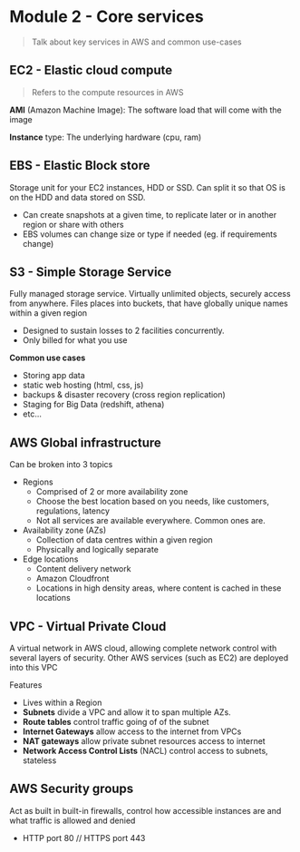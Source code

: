 # Module 2 - Core services
> Talk about key services in AWS and common use-cases

## EC2 - Elastic cloud compute
> Refers to the compute resources in AWS

**AMI** (Amazon Machine Image): The software load that will come with the image

**Instance** type: The underlying hardware (cpu, ram)

## EBS - Elastic Block store
Storage unit for your EC2 instances, HDD or SSD. Can split it so that OS is on the HDD and data stored on SSD.
* Can create snapshots at a given time, to replicate later or in another region or share with others
* EBS volumes can change size or type if needed (eg. if requirements change)

## S3 - Simple Storage Service
Fully managed storage service. Virtually unlimited objects, securely access from anywhere. Files places into buckets, that have globally unique names within a given region
* Designed to sustain losses to 2 facilities concurrently.
* Only billed for what you use

**Common use cases**
* Storing app data
* static web hosting (html, css, js)
* backups &  disaster recovery (cross region replication)
* Staging for Big Data (redshift, athena)
* etc...

## AWS Global infrastructure
Can be broken into 3 topics
* Regions
  * Comprised of 2 or more availability zone
  * Choose the best location based on you needs, like customers, regulations, latency
  * Not all services are available everywhere. Common ones are.
* Availability zone (AZs)
  * Collection of data centres within a given region
  * Physically and logically separate
* Edge locations
  * Content delivery network
  * Amazon Cloudfront
  * Locations in high density areas, where content is cached in these locations

## VPC - Virtual Private Cloud
A virtual network in AWS cloud, allowing complete network control with several layers of security. Other AWS services (such as EC2) are deployed into this VPC

Features
* Lives within a Region
* **Subnets** divide a VPC and allow it to span multiple AZs.
* **Route tables** control traffic going of of the subnet
* **Internet Gateways** allow access to the internet from VPCs
* **NAT gateways** allow private subnet resources access to internet
* **Network Access Control Lists** (NACL) control access to subnets, stateless

## AWS Security groups
Act as built in built-in firewalls, control how accessible instances are and what traffic is allowed and denied
* HTTP  port 80 // HTTPS port 443


